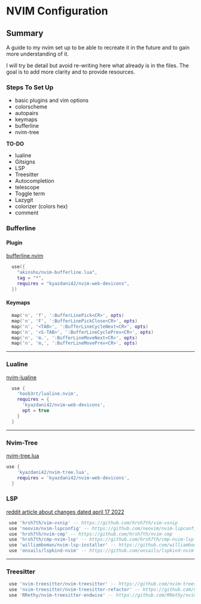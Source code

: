 # NVIM Configuration

## Summary

A guide to my nvim set up to be able to recreate it in the future and to gain more understanding of it.

I will try be detail but avoid re-writing here what already is in the files. The goal is to add more clarity and to provide resources.

### Steps To Set Up

- basic plugins and vim options
- colorscheme
- autopairs
- keymaps
- bufferline
- nvim-tree

**TO-DO**

- lualine
- Gitsigns
- LSP
- Treesitter
- Autocompletion
- telescope
- Toggle term
- Lazygit
- colorizer (colors hex)
- comment

### Bufferline

#### Plugin

[bufferline.nvim](https://github.com/akinsho/bufferline.nvim)

```lua
  use({
  	"akinsho/nvim-bufferline.lua",
  	tag = "*",
  	requires = "kyazdani42/nvim-web-devicons",
  })
```

#### Keymaps

```lua
  map('n', 'f', ':BufferLinePick<CR>', opts)
  map('n', 'F', ':BufferLinePickClose<CR>', opts)
  map('n', '<TAB>', ':BufferLineCycleNext<CR>', opts)
  map('n', '<S-TAB>', ':BufferLineCyclePrev<CR>', opts)
  map('n', 'm.', ':BufferLineMoveNext<CR>', opts)
  map('n', 'm,', ':BufferLineMovePrev<CR>', opts)
```

<hr/>

### Lualine

[nvim-lualine](https://github.com/nvim-lualine/lualine.nvim)

```lua
  use {
    'hoob3rt/lualine.nvim',
    requires = {
      'kyazdani42/nvim-web-devicons',
      opt = true
    }
  }
```

<hr/>

### Nvim-Tree

[nvim-tree.lua](https://github.com/kyazdani42/nvim-tree.lua)

```lua
use {
    'kyazdani42/nvim-tree.lua',
    requires = 'kyazdani42/nvim-web-devicons',
  }
```

### LSP

[reddit article about changes dated april 17 2022](https://www.reddit.com/r/neovim/comments/u5si2w/breaking_changes_inbound_next_few_weeks_for/)

```lua
 use 'hrsh7th/vim-vsnip' -- https://github.com/hrsh7th/vim-vsnip
 use 'neovim/nvim-lspconfig' -- https://github.com/neovim/nvim-lspconfig
 use 'hrsh7th/nvim-cmp' -- https://github.com/hrsh7th/nvim-cmp
 use 'hrsh7th/cmp-nvim-lsp' -- https://github.com/hrsh7th/cmp-nvim-lsp
 use 'williamboman/nvim-lsp-installer' -- https://github.com/williamboman/nvim-lsp-installer
 use 'onsails/lspkind-nvim' -- https://github.com/onsails/lspkind-nvim
```

<hr/>

### Treesitter

```lua
 use 'nvim-treesitter/nvim-treesitter' -- https://github.com/nvim-treesitter/nvim-treesitter
 use 'nvim-treesitter/nvim-treesitter-refactor' -- https://github.com/nvim-treesitter/nvim-treesitter-refactor
 use 'RRethy/nvim-treesitter-endwise' -- https://github.com/RRethy/nvim-treesitter-endwise
```
